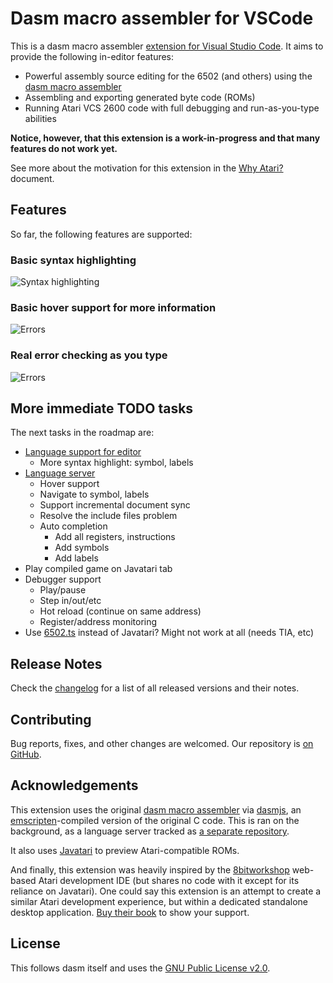 # Dasm macro assembler for VSCode

This is a dasm macro assembler [extension for Visual Studio Code](https://marketplace.visualstudio.com/items?itemName=zehfernando.vscode-dasm). It aims to provide the following in-editor features:

* Powerful assembly source editing for the 6502 (and others) using the [dasm macro assembler](http://dasm-dillon.sourceforge.net/)
* Assembling and exporting generated byte code (ROMs)
* Running Atari VCS 2600 code with full debugging and run-as-you-type abilities

**Notice, however, that this extension is a work-in-progress and that many features do not work yet.**

See more about the motivation for this extension in the [Why Atari?](WHY.md) document.

## Features

So far, the following features are supported:

### Basic syntax highlighting

![Syntax highlighting](https://raw.githubusercontent.com/zeh/vscode-dasm/master/client/images/syntax-highlight.png)

### Basic hover support for more information

![Errors](https://raw.githubusercontent.com/zeh/vscode-dasm/master/client/images/hover.png)

### Real error checking as you type

![Errors](https://raw.githubusercontent.com/zeh/vscode-dasm/master/client/images/errors-symbols.png)


<!--

* [TODO] Code editing
  * [TODO] .byte highlighting for pixels
  * [TODO] Syntax highlighting
  * [TODO] Source code snippets
  * [TODO] Smart bracket matching
  * [TODO] Parameter hints https://code.visualstudio.com/docs/editor/editingevolved#_parameter-hints
  * [TODO] Hovers
    * [TODO] Literals (showing values)
  * [TODO] Code completion proposals
  * [TODO] Code diagnostics
    * [TODO] Missing labels
    * [TODO] Missing literals
    * [TODO] Wrong processor types/other macro signatures
    * [TODO] Other general errors
  * [TODO] Go to definition
    * [TODO] Go to Symbol
    * [TODO] Open Symbol by name
    * [TODO] Peek
  * [TODO] Rename
  * [TODO] Folding
  * [TODO] Find all references of a symbol
  * [TODO] Highlight symbol occurences
  * [TODO] Show all symbols for quick navigation (@)
  * [TODO] Show all symbols in folder for quick navigation (#)
  * [TODO] Actions on errors/warnings
  * [TODO] CodeLens/Show actionable context information
  * [TODO] Rename symbols
  * [TODO] Block folding
  * [TODO] Format source
    * [TODO] Format selected lines
    * dasmlint?
    * [TODO] Format-as-you-type
* [TODO] Running
  * [TODO] Launch in separate Javatari tab
  * [TODO] Compile-as-you-type with debouncing
  * [TODO] Export ROM
  * [TODO] Debugging
    * [TODO] Step/Step-over/Step-into/step-out
    * [TODO] Breakpoints
    * [TODO] Reload/hot-reload?

-->

## More immediate TODO tasks

The next tasks in the roadmap are:

* [Language support for editor](https://code.visualstudio.com/docs/extensions/language-support)
  * More syntax highlight: symbol, labels
* [Language server](https://code.visualstudio.com/docs/extensions/example-language-server)
  * Hover support
  * Navigate to symbol, labels
  * Support incremental document sync
  * Resolve the include files problem
  * Auto completion
    * Add all registers, instructions
    * Add symbols
    * Add labels
* Play compiled game on Javatari tab
* Debugger support
  * Play/pause
  * Step in/out/etc
  * Hot reload (continue on same address)
  * Register/address monitoring
* Use [6502.ts](https://github.com/6502ts/6502.ts) instead of Javatari? Might not work at all (needs TIA, etc)

<!--
## Extension Settings

Include if your extension adds any VS Code settings through the `contributes.configuration` extension point.

For example:

This extension contributes the following settings:

* `myExtension.enable`: enable/disable this extension
* `myExtension.thing`: set to `blah` to do something
-->

## Release Notes

Check the [changelog](CHANGELOG.md) for a list of all released versions and their notes.

## Contributing

Bug reports, fixes, and other changes are welcomed. Our repository is [on GitHub](https://github.com/zeh/vscode-dasm).

## Acknowledgements

This extension uses the original [dasm macro assembler](http://dasm-dillon.sourceforge.net/) via [dasmjs](https://github.com/zeh/dasmjs), an [emscripten](https://github.com/kripken/emscripten)-compiled version of the original C code. This is ran on the background, as a language server tracked as [a separate repository](https://github.com/zeh/vscode-dasm-server).

It also uses [Javatari](https://github.com/ppeccin/javatari.js) to preview Atari-compatible ROMs.

And finally, this extension was heavily inspired by the [8bitworkshop](http://8bitworkshop.com/?platform=vcs&file=examples%2Fhello) web-based Atari development IDE (but shares no code with it except for its reliance on Javatari). One could say this extension is an attempt to create a similar Atari development experience, but within a dedicated standalone desktop application. [Buy their book](https://www.amazon.com/gp/product/1541021304/ref=as_li_qf_sp_asin_il_tl?ie=UTF8&tag=pzp-20&camp=1789&creative=9325&linkCode=as2&creativeASIN=B01N4DSRIZ&linkId=04d39e274c06e6c93b93d20a9a977111) to show your support.

## License

This follows dasm itself and uses the [GNU Public License v2.0](https://www.gnu.org/licenses/old-licenses/gpl-2.0.en.html).
